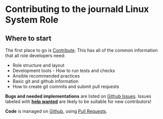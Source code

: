 Contributing to the journald Linux System Role
==============================================

Where to start
--------------

The first place to go is [Contribute](https://linux-system-roles.github.io/contribute.html).
This has all of the common information that all role developers need:

* Role structure and layout
* Development tools - How to run tests and checks
* Ansible recommended practices
* Basic git and github information
* How to create git commits and submit pull requests

**Bugs and needed implementations** are listed on
[Github Issues](https://github.com/fedora.linux_system_roles.journald/issues).
Issues labeled with
[**help wanted**](https://github.com/fedora.linux_system_roles.journald/issues?q=is%3Aissue+is%3Aopen+label%3A%22help+wanted%22)
are likely to be suitable for new contributors!

**Code** is managed on [Github](https://github.com/fedora.linux_system_roles.journald), using
[Pull Requests](https://help.github.com/en/github/collaborating-with-issues-and-pull-requests/about-pull-requests).

